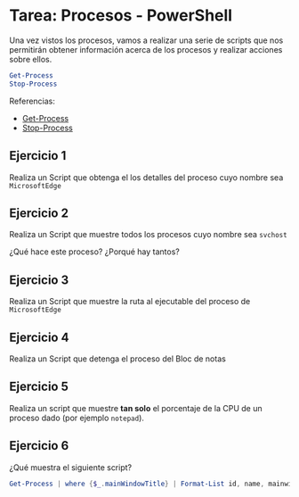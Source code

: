 # Tarea: Procesos - PowerShell

Una vez vistos los procesos, vamos a realizar una serie de scripts que nos permitirán obtener información acerca de los procesos y realizar acciones sobre ellos.

``` powershell
Get-Process
Stop-Process
```

Referencias:

* [Get-Process](https://docs.microsoft.com/en-us/powershell/module/microsoft.powershell.management/get-process?view=powershell-6)
* [Stop-Process](https://docs.microsoft.com/en-us/powershell/module/microsoft.powershell.management/stop-process?view=powershell-6)


## Ejercicio 1

Realiza un Script que obtenga el los detalles del proceso cuyo nombre sea `MicrosoftEdge`

## Ejercicio 2

Realiza un Script que muestre todos los procesos cuyo nombre sea `svchost`

¿Qué hace este proceso? ¿Porqué hay tantos?

## Ejercicio 3

Realiza un Script que muestre la ruta al ejecutable del proceso de `MicrosoftEdge`

## Ejercicio 4

Realiza un Script que detenga el proceso del Bloc de notas

## Ejercicio 5

Realiza un script que muestre **tan solo** el porcentaje de la CPU de un proceso dado (por ejemplo `notepad`). 

## Ejercicio 6

¿Qué muestra el siguiente script?

``` powershell
Get-Process | where {$_.mainWindowTitle} | Format-List id, name, mainwindowtitle 
```
